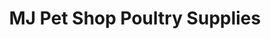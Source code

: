 ---
title: "MJ Pet Shop Poultry Supplies"
url: /angono/mj-pet-shop-poultry-supplies/
shop: Tiere
---